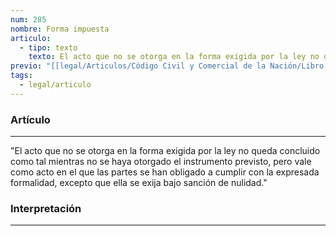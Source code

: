 ```yaml
---
num: 285
nombre: Forma impuesta
articulo:
  - tipo: texto
    texto: El acto que no se otorga en la forma exigida por la ley no queda concluido como tal mientras no se haya otorgado el instrumento previsto, pero vale como acto en el que las partes se han obligado a cumplir con la expresada formalidad, excepto que ella se exija bajo sanción de nulidad.
previo: "[[legal/Articulos/Código Civil y Comercial de la Nación/Libro Primero/Título 4/Capítulo 5/Sección 3/Sección 3, Forma y prueba del acto jurídico.md|Sección 3, Forma y prueba del acto jurídico]]"
tags:
  - legal/articulo
---
```

### Artículo
---
"El acto que no se otorga en la forma exigida por la ley no queda concluido como tal mientras no se haya otorgado el instrumento previsto, pero vale como acto en el que las partes se han obligado a cumplir con la expresada formalidad, excepto que ella se exija bajo sanción de nulidad."

### Interpretación
---
